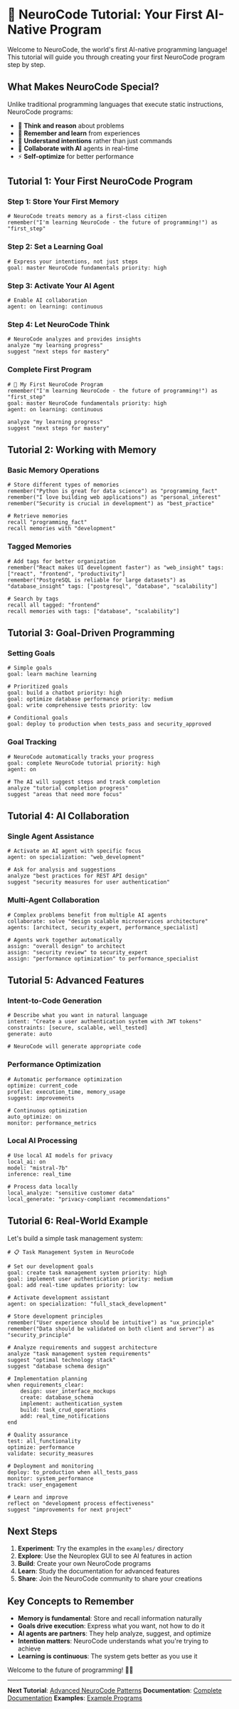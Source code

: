 # 🚀 NeuroCode Tutorial: Your First AI-Native Program

Welcome to NeuroCode, the world's first AI-native programming language! This tutorial will guide you through creating your first NeuroCode program step by step.

## What Makes NeuroCode Special?

Unlike traditional programming languages that execute static instructions, NeuroCode programs:
- 🧠 **Think and reason** about problems
- 💾 **Remember and learn** from experiences  
- 🎯 **Understand intentions** rather than just commands
- 🤖 **Collaborate with AI** agents in real-time
- ⚡ **Self-optimize** for better performance

## Tutorial 1: Your First NeuroCode Program

### Step 1: Store Your First Memory

```neurocode
# NeuroCode treats memory as a first-class citizen
remember("I'm learning NeuroCode - the future of programming!") as "first_step"
```

### Step 2: Set a Learning Goal

```neurocode
# Express your intentions, not just steps
goal: master NeuroCode fundamentals priority: high
```

### Step 3: Activate Your AI Agent

```neurocode
# Enable AI collaboration
agent: on learning: continuous
```

### Step 4: Let NeuroCode Think

```neurocode
# NeuroCode analyzes and provides insights
analyze "my learning progress"
suggest "next steps for mastery"
```

### Complete First Program

```neurocode
# 🧬 My First NeuroCode Program
remember("I'm learning NeuroCode - the future of programming!") as "first_step"
goal: master NeuroCode fundamentals priority: high
agent: on learning: continuous

analyze "my learning progress"
suggest "next steps for mastery"
```

## Tutorial 2: Working with Memory

### Basic Memory Operations

```neurocode
# Store different types of memories
remember("Python is great for data science") as "programming_fact"
remember("I love building web applications") as "personal_interest"
remember("Security is crucial in development") as "best_practice"

# Retrieve memories
recall "programming_fact"
recall memories with "development"
```

### Tagged Memories

```neurocode
# Add tags for better organization
remember("React makes UI development faster") as "web_insight" tags: ["react", "frontend", "productivity"]
remember("PostgreSQL is reliable for large datasets") as "database_insight" tags: ["postgresql", "database", "scalability"]

# Search by tags
recall all tagged: "frontend"
recall memories with tags: ["database", "scalability"]
```

## Tutorial 3: Goal-Driven Programming

### Setting Goals

```neurocode
# Simple goals
goal: learn machine learning

# Prioritized goals
goal: build a chatbot priority: high
goal: optimize database performance priority: medium
goal: write comprehensive tests priority: low

# Conditional goals
goal: deploy to production when tests_pass and security_approved
```

### Goal Tracking

```neurocode
# NeuroCode automatically tracks your progress
goal: complete NeuroCode tutorial priority: high
agent: on

# The AI will suggest steps and track completion
analyze "tutorial completion progress"
suggest "areas that need more focus"
```

## Tutorial 4: AI Collaboration

### Single Agent Assistance

```neurocode
# Activate an AI agent with specific focus
agent: on specialization: "web_development"

# Ask for analysis and suggestions
analyze "best practices for REST API design"
suggest "security measures for user authentication"
```

### Multi-Agent Collaboration

```neurocode
# Complex problems benefit from multiple AI agents
collaborate: solve "design scalable microservices architecture"
agents: [architect, security_expert, performance_specialist]

# Agents work together automatically
assign: "overall design" to architect
assign: "security review" to security_expert
assign: "performance optimization" to performance_specialist
```

## Tutorial 5: Advanced Features

### Intent-to-Code Generation

```neurocode
# Describe what you want in natural language
intent: "Create a user authentication system with JWT tokens"
constraints: [secure, scalable, well_tested]
generate: auto

# NeuroCode will generate appropriate code
```

### Performance Optimization

```neurocode
# Automatic performance optimization
optimize: current_code
profile: execution_time, memory_usage
suggest: improvements

# Continuous optimization
auto_optimize: on
monitor: performance_metrics
```

### Local AI Processing

```neurocode
# Use local AI models for privacy
local_ai: on
model: "mistral-7b"
inference: real_time

# Process data locally
local_analyze: "sensitive customer data"
local_generate: "privacy-compliant recommendations"
```

## Tutorial 6: Real-World Example

Let's build a simple task management system:

```neurocode
# 📋 Task Management System in NeuroCode

# Set our development goals
goal: create task management system priority: high
goal: implement user authentication priority: medium
goal: add real-time updates priority: low

# Activate development assistant
agent: on specialization: "full_stack_development"

# Store development principles
remember("User experience should be intuitive") as "ux_principle"
remember("Data should be validated on both client and server") as "security_principle"

# Analyze requirements and suggest architecture
analyze "task management system requirements"
suggest "optimal technology stack"
suggest "database schema design"

# Implementation planning
when requirements_clear:
    design: user_interface_mockups
    create: database_schema
    implement: authentication_system
    build: task_crud_operations
    add: real_time_notifications
end

# Quality assurance
test: all_functionality
optimize: performance
validate: security_measures

# Deployment and monitoring
deploy: to_production when all_tests_pass
monitor: system_performance
track: user_engagement

# Learn and improve
reflect on "development process effectiveness"
suggest "improvements for next project"
```

## Next Steps

1. **Experiment**: Try the examples in the `examples/` directory
2. **Explore**: Use the Neuroplex GUI to see AI features in action
3. **Build**: Create your own NeuroCode programs
4. **Learn**: Study the documentation for advanced features
5. **Share**: Join the NeuroCode community to share your creations

## Key Concepts to Remember

- **Memory is fundamental**: Store and recall information naturally
- **Goals drive execution**: Express what you want, not how to do it
- **AI agents are partners**: They help analyze, suggest, and optimize
- **Intention matters**: NeuroCode understands what you're trying to achieve
- **Learning is continuous**: The system gets better as you use it

Welcome to the future of programming! 🧬✨

---

**Next Tutorial**: [Advanced NeuroCode Patterns](ADVANCED_TUTORIAL.md)
**Documentation**: [Complete Documentation](DOCUMENTATION.md)
**Examples**: [Example Programs](examples/)
